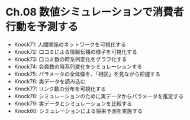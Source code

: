 # Ch.08 数値シミュレーションで消費者行動を予測する

- Knock71: 人間関係のネットワークを可視化する
- Knock72: 口コミによる情報伝播の様子を可視化する
- Knock73: 口コミ数の時系列変化をグラフ化する
- Knock74: 会員数の時系列変化をシミュレーションする
- Knock75: パラメータの全体像を、「相図」を見ながら把握する
- Knock76: 実データを読み込む
- Knock77: リンク数の分布を可視化する
- Knock78: シミュレーションのために実データからパラメータを推定する
- Knock79: 実データとシミュレーションを比較する
- Knock80: シミュレーションによる将来予測を実施する

